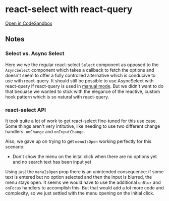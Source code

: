 # react-select with react-query

[Open in CodeSandbox](https://codesandbox.io/s/github/paltamadura/react-select-with-react-query)

## Notes

### Select vs. Async Select

Here we we the regular react-select `Select`
component as
opposed to the `AsyncSelect` component which takes a
callback to fetch the
options and doesn't seem to offer a fully controlled
alternative which is conducive to use with
react-query. It should still be possible to use
AsyncSelect with react-query if react-query is used in
[manual mode](https://github.com/tannerlinsley/react-query#manual-querying).
But we didn't want to do that becuase we
wanted to stick with the elegance of the reactive,
custom hook pattern which is so natural with
react-query.

### react-select API

It took quite a lot of work to get react-select
fine-tuned for this use case. Some things aren't very
intitutive, like needing to use two different change
handlers: `onChange` and `onInputChange`.

Also, we gave up on trying to get `menuIsOpen`
working perfectly for this scenario:

- Don't show the menu on the inital click when
  there are no options yet and no search text has
  been input yet

Using just the `menuIsOpen` prop there is an
unintended consequence: if some text is entered
but no option selected and then the input is
blurred, the menu stays open. It seems we would have to use the additional
`onBlur` and `onFocus` handlers to accomplish
this. But that would add a lot more code
and complexity, so we just settled with
the menu opening on the initial click.
